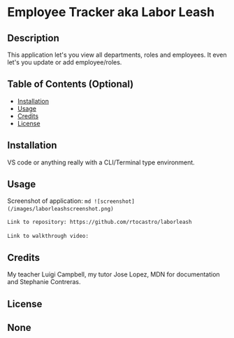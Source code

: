 # Employee Tracker aka Labor Leash

## Description

This application let's you view all departments, roles and employees. It even let's you update or add employee/roles. 

## Table of Contents (Optional)

- [Installation](#installation)
- [Usage](#usage)
- [Credits](#credits)
- [License](#license)

## Installation

VS code or anything really with a CLI/Terminal type environment.

## Usage

Screenshot of application:
    ```md
    ![screenshot](/images/laborleashscreenshot.png)
    ```

    Link to repository: https://github.com/rtocastro/laborleash

    Link to walkthrough video:

## Credits

My teacher Luigi Campbell, my tutor Jose Lopez, MDN for documentation and Stephanie Contreras. 

## License

None
---
